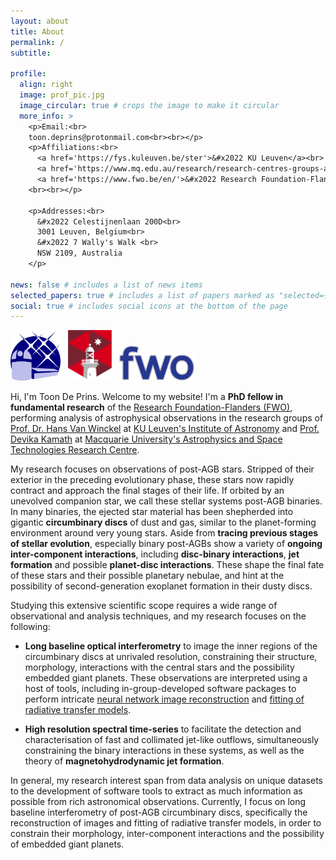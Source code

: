```yaml
---
layout: about
title: About
permalink: /
subtitle:

profile:
  align: right
  image: prof_pic.jpg
  image_circular: true # crops the image to make it circular
  more_info: >
    <p>Email:<br>
    toon.deprins@protonmail.com<br><br></p>
    <p>Affiliations:<br>
      <a href='https://fys.kuleuven.be/ster'>&#x2022 KU Leuven</a><br>
      <a href='https://www.mq.edu.au/research/research-centres-groups-and-facilities/centres/astrophysics-and-space-technologies'>&#x2022 Macquarie University</a><br>
      <a href='https://www.fwo.be/en/'>&#x2022 Research Foundation-Flanders </a>
    <br><br></p>

    <p>Addresses:<br>
      &#x2022 Celestijnenlaan 200D<br> 
      3001 Leuven, Belgium<br>
      &#x2022 7 Wally's Walk <br>
      NSW 2109, Australia
    </p>

news: false # includes a list of news items
selected_papers: true # includes a list of papers marked as "selected={true}"
social: true # includes social icons at the bottom of the page
---
```


<style>
/* HTML/CSS pseudo-element after main body to add background image*/
body::after {
  content: "";
  background: url('../assets/img/cover_phd_impressionist_upscaled.png');
  background-size:cover;
  background-repeat:no-repeat;
  opacity: 0.3;
  background-position: 50% 0;
  top: 0;
  left: 0;
  bottom: 0;
  right: 0;
  position: absolute;
  z-index: -1;
}
</style>

<p allign="middle">
  <img src="../assets/img/ivs_logo.png" width="80" />
  &nbsp;
  <img src="../assets/img/macquarie_logo.png" width="70" /> 
  &nbsp;
  <img src="../assets/img/fwo_logo.png" width="120" /> 
</p>


Hi, I'm Toon De Prins. Welcome to my website! I'm a **PhD fellow in fundamental research** of the [Research Foundation-Flanders (FWO)](https://www.fwo.be/en/), performing analysis of astrophysical observations in the research groups of [Prof. Dr. Hans Van Winckel](https://scholar.google.be/citations?user=XF-c7_IAAAAJ&hl=nl) at [KU Leuven's Institute of Astronomy](https://fys.kuleuven.be/ster) and [Prof. Devika Kamath](https://scholar.google.com.au/citations?user=RXjUr1IAAAAJ&hl=en) at [Macquarie University's Astrophysics and Space Technologies Research Centre](https://www.mq.edu.au/research/research-centres-groups-and-facilities/centres/astrophysics-and-space-technologies).

My research focuses on observations of post-AGB stars. Stripped of their exterior in the preceding evolutionary phase, these stars now rapidly contract and approach the final stages of their life. If orbited by an unevolved companion star, we call these stellar systems post-AGB binaries. In many binaries, the ejected star material has been shepherded into gigantic **circumbinary discs** of dust and gas, similar to the planet-forming environment around very young stars. Aside from **tracing previous stages of stellar evolution**, especially binary post-AGBs show a variety of **ongoing inter-component interactions**, including **disc-binary interactions**, **jet formation** and possible **planet-disc interactions**. 
These shape the final fate of these stars and their possible planetary nebulae, and hint at the possibility of second-generation exoplanet formation in their dusty discs.

Studying this extensive scientific scope requires a wide range of observational and analysis techniques, and my research focuses on the following:

- **Long baseline optical interferometry** to image the inner regions of the circumbinary discs at unrivaled resolution, constraining their structure, morphology, interactions with the central stars and the possibility embedded giant planets. These observations are interpreted using a host of tools, including in-group-developed software packages to perform intricate [neural network image reconstruction](https://github.com/DePrinsT/organic) and [fitting of radiative transfer models](https://github.com/DePrinsT/distroi).

- **High resolution spectral time-series** to facilitate the detection and characterisation of fast and collimated jet-like outflows, simultaneously constraining the binary interactions in these systems, as well as the theory of **magnetohydrodynamic jet formation**.

In general, my research interest span from data analysis on unique datasets to the development of software tools to extract as much information as possible from rich astronomical observations. Currently, I focus on long baseline interferometry of post-AGB circumbinary discs, specifically the reconstruction of images and fitting of radiative transfer models, in order to constrain their morphology, inter-component interactions and the possibility of embedded giant planets.
